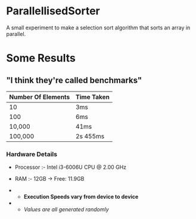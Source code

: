 # ParallellisedSorter
A small experiment to make a selection sort algorithm that sorts an array in parallel.

# Some Results
## "I think they're called benchmarks"
 | Number Of Elements | Time Taken |
|--------------------|------------|
| 10                 | 3ms        |
| 100                | 6ms        |
| 10,000             | 41ms      |
| 100,000            | 2s 455ms   |

### Hardware Details
- Processor :- Intel i3-6006U CPU @ 2.00 GHz
- RAM :- 12GB -> Free: 11.9GB


- - **Execution Speeds vary from device to device**
- - *Values are all generated randomly*
